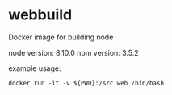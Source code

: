# webbuild
Docker image for building node


node version: 8.10.0
npm version: 3.5.2

example usage:
```
docker run -it -v ${PWD}:/src web /bin/bash
```

